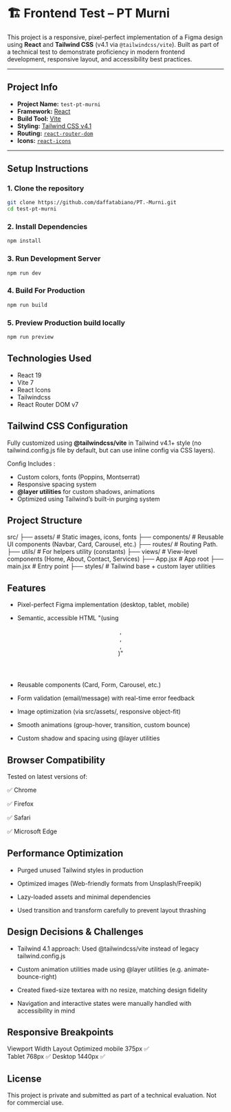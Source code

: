 # 🏗️ Frontend Test – PT Murni

This project is a responsive, pixel-perfect implementation of a Figma design using **React** and **Tailwind CSS** (v4.1 via `@tailwindcss/vite`). Built as part of a technical test to demonstrate proficiency in modern frontend development, responsive layout, and accessibility best practices.

---

## Project Info

- **Project Name:** `test-pt-murni`
- **Framework:** [React](https://reactjs.org/)
- **Build Tool:** [Vite](https://vitejs.dev/)
- **Styling:** [Tailwind CSS v4.1](https://tailwindcss.com/)
- **Routing:** [`react-router-dom`](https://reactrouter.com/)
- **Icons:** [`react-icons`](https://react-icons.github.io/react-icons/)

---

## Setup Instructions

### 1. Clone the repository

```bash
git clone https://github.com/daffatabiano/PT.-Murni.git
cd test-pt-murni
```

### 2. Install Dependencies

```bash
npm install
```

### 3. Run Development Server

```bash
npm run dev
```

### 4. Build For Production 

```bash
npm run build
```

### 5. Preview Production build locally 
```bash
npm run preview
```

## Technologies Used
- React 19
- Vite 7
- React Icons
- Tailwindcss
- React Router DOM v7

## Tailwind CSS Configuration

Fully customized using **@tailwindcss/vite** in Tailwind v4.1+ style (no tailwind.config.js file by default, but can use inline config via CSS layers).

Config Includes : 
- Custom colors, fonts (Poppins, Montserrat)
- Responsive spacing system
- **@layer utilities** for custom shadows, animations
- Optimized using Tailwind’s built-in purging system

## Project Structure
src/
├── assets/            # Static images, icons, fonts
├── components/        # Reusable UI components (Navbar, Card, Carousel, etc.)
├── routes/            # Routing Path.
├── utils/             # For helpers utility (constants)
├── views/             # View-level components (Home, About, Contact, Services)
├── App.jsx            # App root
├── main.jsx           # Entry point
├── styles/            # Tailwind base + custom layer utilities

## Features

- Pixel-perfect Figma implementation (desktop, tablet, mobile)

- Semantic, accessible HTML "(using <header>, <main>, <footer>, <section>)"

- Reusable components (Card, Form, Carousel, etc.)

- Form validation (email/message) with real-time error feedback

- Image optimization (via src/assets/, responsive object-fit)

- Smooth animations (group-hover, transition, custom bounce)

- Custom shadow and spacing using @layer utilities

## Browser Compatibility

Tested on latest versions of:

✅ Chrome

✅ Firefox

✅ Safari

✅ Microsoft Edge

## Performance Optimization

- Purged unused Tailwind styles in production

- Optimized images (Web-friendly formats from Unsplash/Freepik)

- Lazy-loaded assets and minimal dependencies

- Used transition and transform carefully to prevent layout thrashing

## Design Decisions & Challenges

- Tailwind 4.1 approach: Used @tailwindcss/vite instead of legacy tailwind.config.js

- Custom animation utilities made using @layer utilities (e.g. animate-bounce-right)

- Created fixed-size textarea with no resize, matching design fidelity

- Navigation and interactive states were manually handled with accessibility in mind

## Responsive Breakpoints
Viewport    Width   Layout Optimized
mobile      375px       ✅    
Tablet      768px       ✅
Desktop     1440px      ✅

## License 
This project is private and submitted as part of a technical evaluation. Not for commercial use.
